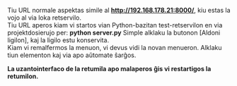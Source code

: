 Tiu URL normale aspektas simile al
**http://192.168.178.21:8000/**, kiu estas la vojo 
al via loka retservilo.   
Tiu URL aperos kiam vi startos vian
Python-bazitan test-retservilon
en via projektdosierujo per:
**python server.py** 
Simple alklaku la butonon [Aldoni ligilon], 
kaj la ligilo estu konservita.  
Kiam vi remalfermos la menuon, vi devus vidi la novan menueron.
Alklaku tiun elementon kaj via apo aŭtomate ŝarĝos.  

**La uzantointerfaco de la retumila apo malaperos ĝis vi restartigos la retumilon.**